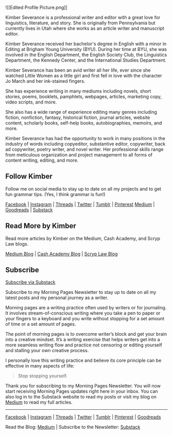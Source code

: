 ![[Edited Profile Picture.png]]

Kimber Severance is a professional writer and editor with a great love for linguistics, literature, and story. She is originally from Pennsylvania but currently lives in Utah where she works as an article writer and manuscript editor.

Kimber Severance received her bachelor's degree in English with a minor in Editing at Brigham Young University (BYU). During her time at BYU, she was involved in the English Department, the English Society Club, the Linguistics Department, the Kennedy Center, and the International Studies Department.

Kimber Severance has been an avid writer all her life, ever since she watched Little Women as a little girl and first fell in love with the character Jo March and her ink-stained fingers.

She has experience writing in many mediums including novels, short stories, poems, booklets, pamphlets, webpages, articles, marketing copy, video scripts, and more.

She also has a wide range of experience editing many genres including fiction, nonfiction, fantasy, historical fiction, journal articles, website content, scholarly books, self-help books, autobiographies, memoirs, and more.

Kimber Severance has had the opportunity to work in many positions in the industry of words including copyeditor, substantive editor, copywriter, back ad copywriter, poetry writer, and novel writer. Her professional skills range from meticulous organization and project management to all forms of content writing, editing, and more.  
## Follow Kimber
Follow me on social media to stay up to date on all my projects and to get fun grammar tips. (Yes, I think grammar is fun!)

[Facebook](https://www.facebook.com/bykimberseverance) | [Instagram](https://www.instagram.com/bykimberseverance/) | [Threads](https://www.threads.net/@bykimberseverance) | [Twitter](https://twitter.com/SeveranceKimber) | [Tumblr](https://bykimber.tumblr.com/) | [Pinterest](https://www.pinterest.com/bykimberseverance)
[Medium](http://www.medium.com/@kimberseverance) | [Goodreads](https://www.goodreads.com/kimberseverance) | [Substack](https://substack.com/@kimberseverance)

## Read More by Kimber
Read more articles by Kimber on the Medium, Cash Academy, and Scryp Law blogs.

[Medium Blog](https://medium.com/@kimberseverance) | [Cash Academy Blog](https://www.checkcity.com/blog) | [Scryp Law Blog](https://www.scryplegalfunding.com/pages/blog)
## Subscribe

[Subscribe via Substack]([https://substack.com/@kimberseverance)

Subscribe to my Morning Pages Newsletter to stay up to date on all my latest posts and my personal journey as a writer.

Morning pages are a writing practice often used by writers or for journaling. It involves stream-of-conscious writing where you take a pen to paper or your fingers to a keyboard and you write without stopping for a set amount of time or a set amount of pages.

The point of morning pages is to overcome writer’s block and get your brain into a creative mindset. It’s a writing exercise that helps writers get into a more seamless writing flow and practice not censoring or editing yourself and stalling your own creative process.

I personally love this writing practice and believe its core principle can be effective in many aspects of life: 

> Stop stopping yourself.

Thank you for subscribing to my Morning Pages Newsletter. You will now start receiving Morning Pages updates right here in your inbox. You can also log in to the Substack website to read my posts or visit my blog on [Medium](https://medium.com/@kimberseverance) to read my full articles.

***
[Facebook](https://www.facebook.com/bykimberseverance) | [Instagram](https://www.instagram.com/bykimberseverance/) | [Threads](https://www.threads.net/@bykimberseverance) | [Twitter](https://twitter.com/SeveranceKimber) | [Tumblr](https://bykimber.tumblr.com/) | [Pinterest](https://www.pinterest.com/bykimberseverance) | [Goodreads](https://www.goodreads.com/kimberseverance)

Read the Blog: [Medium](http://www.medium.com/@kimberseverance) | Subscribe to the Newsletter: [Substack](https://substack.com/@kimberseverance)